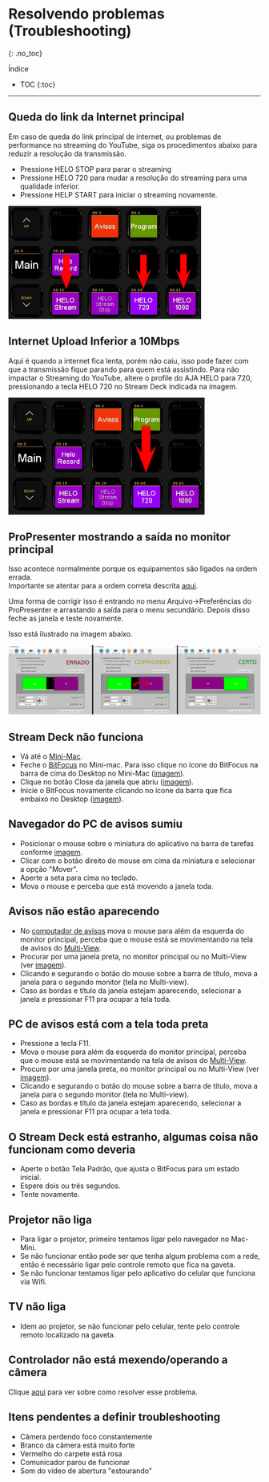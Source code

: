 # Resolvendo problemas (Troubleshooting)
{: .no_toc}

Índice
* TOC
{:toc}
---

## Queda do link da Internet principal

Em caso de queda do link principal de internet, ou problemas de performance no streaming do YouTube, siga os procedimentos abaixo para reduzir a resolução da transmissão.
- Pressione HELO STOP para parar o streaming
- Pressione HELO 720 para mudar a resolução do streaming para uma qualidade inferior.
- Pressione HELP START para iniciar o streaming novamente.

![Queda de sinal de Internet](queda-sinal-internet.png "Queda de sinal de Internet")

## Internet Upload Inferior a 10Mbps

Aqui é quando a internet fica lenta, porém não caiu, isso pode fazer com que a transmissão fique parando para quem está assistindo.
Para não impactar o Streaming do YouTube, altere o profile do AJA HELO para 720, pressionando a tecla HELO 720 no Stream Deck indicada na imagem.

![Atenuar sinal da transmissão](atenuar-sinal-transmissao.png "Atenuar sinal da transmissão")

## ProPresenter mostrando a saída no monitor principal

Isso acontece normalmente porque os equipamentos são ligados na ordem errada.\
Importante se atentar para a ordem correta descrita [aqui](/ibcalvariotv/transmissao/tarefas-inicio-e-fim-de-culto/#ligando-os-computadores).

Uma forma de corrigir isso é entrando no menu Arquivo->Preferências do ProPresenter e arrastando a saída para o menu secundário. Depois disso feche as janela e teste novamente.

Isso está ilustrado na imagem abaixo.

![Arrastando saída para o monitor secundário](propresenter-output-errado.png "Arrastando saída para o monitor secundário")

## Stream Deck não funciona

- Vá até o [Mini-Mac](/ibcalvariotv/transmissao/equipamentos-e-programas#auxiliar-de-transmissao).
- Feche o [BitFocus](/ibcalvariotv/transmissao/equipamentos-e-programas#bitfocus) no Mini-mac.
Para isso clique no ícone do BitFocus na barra de cima do Desktop no Mini-Mac ([imagem](icone-bit-focus.png)).
- Clique no botão Close da janela que abriu  ([imagem](close-bitfocus.png)).
- Inicie o BitFocus novamente clicando no ícone da barra que fica embaixo no Desktop ([imagem](iniciar-bit-focus.png)).

## Navegador do PC de avisos sumiu

- Posicionar o mouse sobre o miniatura do aplicativo na barra de tarefas conforme [imagem](mover-chrome-avisos.png).
- Clicar com o botão direito do mouse em cima da miniatura e selecionar a opção "Mover".
- Aperte a seta para cima no teclado.
- Mova o mouse e perceba que está movendo a janela toda.

## Avisos não estão aparecendo

- No [computador de avisos](/ibcalvariotv/transmissao/equipamentos-e-programas/#computador-do-chat-e-avisos) mova o mouse para além da esquerda do monitor principal, perceba que o mouse está se movimentando na tela de avisos do [Multi-View](/ibcalvariotv/transmissao/equipamentos-e-programas#monitor-multi-view).
- Procurar por uma janela preta, no monitor principal ou no Multi-View (ver [imagem](avisos-no-multiview.jpg)).
- Clicando e segurando o botão do mouse sobre a barra de título, mova a janela para o segundo monitor (tela no Multi-view).
- Caso as bordas e título da janela estejam aparecendo, selecionar a janela e pressionar F11 pra ocupar a tela toda.

## PC de avisos está com a tela toda preta

- Pressione a tecla F11.
- Mova o mouse para além da esquerda do monitor principal, perceba que o mouse está se movimentando na tela de avisos do [Multi-View](/ibcalvariotv/transmissao/equipamentos-e-programas#monitor-multi-view).
- Procure por uma janela preta, no monitor principal ou no Multi-View (ver [imagem](avisos-no-multiview.jpg)).
- Clicando e segurando o botão do mouse sobre a barra de título, mova a janela para o segundo monitor (tela no Multi-view).
- Caso as bordas e título da janela estejam aparecendo, selecionar a janela e pressionar F11 pra ocupar a tela toda.

## O Stream Deck está estranho, algumas coisa não funcionam como deveria

- Aperte o botão Tela Padrão, que ajusta o BitFocus para um estado inicial.
- Espere dois ou três segundos.
- Tente novamente.

## Projetor não liga

- Para ligar o projetor, primeiro tentamos ligar pelo navegador no Mac-Mini.
- Se não funcionar então pode ser que tenha algum problema com a rede, então é necessário ligar pelo controle remoto que fica na gaveta.
- Se não funcionar tentamos ligar pelo aplicativo do celular que funciona via Wifi.

## TV não liga

- Idem ao projetor, se não funcionar pelo celular, tente pelo controle remoto localizado na gaveta.

## Controlador não está mexendo/operando a câmera

Clique [aqui](camera-nao-pode-ser-controlada) para ver sobre como resolver esse problema.

## Itens pendentes a definir troubleshooting

- Câmera perdendo foco constantemente
- Branco da câmera está muito forte
- Vermelho do carpete está rosa
- Comunicador parou de funcionar
- Som do vídeo de abertura "estourando"